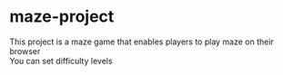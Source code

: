 # maze-project

This project is a maze game that enables players to play maze on their browser  
You can set difficulty levels